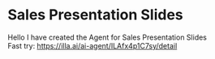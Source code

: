 # Sales Presentation Slides

Hello I have created the Agent for Sales Presentation Slides  
Fast try: https://illa.ai/ai-agent/ILAfx4p1C7sy/detail